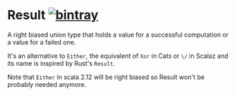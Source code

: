 # Result [![bintray](https://api.bintray.com/packages/albertpastrana/maven/uscala-result/images/download.svg) ](https://bintray.com/albertpastrana/maven/uscala-result/_latestVersion)

A right biased union type that holds a value for a successful computation
or a value for a failed one.

It's an alternative to `Either`, the equivalent of `Xor` in Cats or `\/` in
Scalaz and its name is inspired by Rust's `Result`.

Note that `Either` in scala 2.12 will be right biased so Result won't be probably
needed anymore.